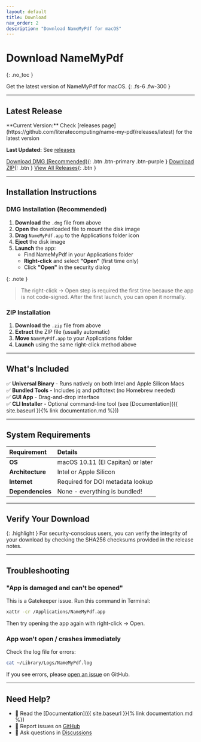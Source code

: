 ```yaml
---
layout: default
title: Download
nav_order: 2
description: "Download NameMyPdf for macOS"
---
```


# Download NameMyPdf

{: .no_toc }

Get the latest version of NameMyPdf for macOS.
{: .fs-6 .fw-300 }

---

## Latest Release

<div class="code-example" markdown="1">
**Current Version:** Check [releases page](https://github.com/literatecomputing/name-my-pdf/releases/latest) for the latest version

**Last Updated:** See [releases](https://github.com/literatecomputing/name-my-pdf/releases/latest)

</div>

[Download DMG (Recommended)](https://github.com/literatecomputing/name-my-pdf/releases/latest/download/NameMyPdf-latest.dmg){: .btn .btn-primary .btn-purple }
[Download ZIP](https://github.com/literatecomputing/name-my-pdf/releases/latest/download/NameMyPdf-latest.zip){: .btn }
[View All Releases](https://github.com/literatecomputing/name-my-pdf/releases){: .btn }

---

## Installation Instructions

### DMG Installation (Recommended)

1. **Download** the `.dmg` file from above
2. **Open** the downloaded file to mount the disk image
3. **Drag** `NameMyPdf.app` to the Applications folder icon
4. **Eject** the disk image
5. **Launch** the app:
   - Find NameMyPdf in your Applications folder
   - **Right-click** and select **"Open"** (first time only)
   - Click **"Open"** in the security dialog

{: .note }

> The right-click → Open step is required the first time because the app is not code-signed. After the first launch, you can open it normally.

### ZIP Installation

1. **Download** the `.zip` file from above
2. **Extract** the ZIP file (usually automatic)
3. **Move** `NameMyPdf.app` to your Applications folder
4. **Launch** using the same right-click method above

---

## What's Included

✅ **Universal Binary** - Runs natively on both Intel and Apple Silicon Macs  
✅ **Bundled Tools** - Includes jq and pdftotext (no Homebrew needed)  
✅ **GUI App** - Drag-and-drop interface  
✅ **CLI Installer** - Optional command-line tool (see [Documentation]({{ site.baseurl }}{% link documentation.md %}))

---

## System Requirements

| Requirement      | Details                           |
| :--------------- | :-------------------------------- |
| **OS**           | macOS 10.11 (El Capitan) or later |
| **Architecture** | Intel or Apple Silicon            |
| **Internet**     | Required for DOI metadata lookup  |
| **Dependencies** | None - everything is bundled!     |

---

## Verify Your Download

{: .highlight }
For security-conscious users, you can verify the integrity of your download by checking the SHA256 checksums provided in the release notes.

---

## Troubleshooting

### "App is damaged and can't be opened"

This is a Gatekeeper issue. Run this command in Terminal:

```bash
xattr -cr /Applications/NameMyPdf.app
```

Then try opening the app again with right-click → Open.

### App won't open / crashes immediately

Check the log file for errors:

```bash
cat ~/Library/Logs/NameMyPdf.log
```

If you see errors, please [open an issue](https://github.com/literatecomputing/name-my-pdf/issues) on GitHub.

---

## Need Help?

- 📖 Read the [Documentation]({{ site.baseurl }}{% link documentation.md %})
- 🐛 Report issues on [GitHub](https://github.com/literatecomputing/name-my-pdf/issues)
- 💬 Ask questions in [Discussions](https://github.com/literatecomputing/name-my-pdf/discussions)
